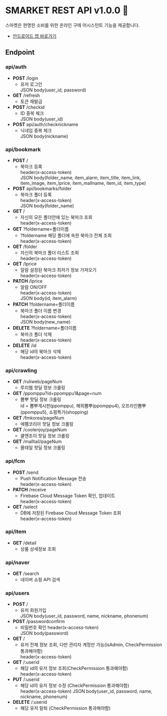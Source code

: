 # SMARKET REST API v1.0.0 :shopping_cart:
스마켓은 현명한 소비를 위한 온라인 구매 어시스턴트 기능을 제공합니다.
* [안드로이드 앱 바로가기](https://github.com/tomato8160/smarket-android)

## Endpoint

### api/auth
* __POST__ /login  
    * 유저 로그인  
JSON body(user_id, password)
* __GET__ /refresh  
    * 토큰 재발급
* __POST__ /checkid  
    * ID 중복 체크  
JSON body(user_id)
* __POST__ api/auth/checknickname  
    * 닉네임 중복 체크  
JSON body(nickname)

### api/bookmark
* __POST__ /  
    * 북마크 등록  
header(x-access-token)  
JSON body(folder_name, item_alarm, item_title, item_link, item_image, item_lprice, item_mallname, item_id, item_type)
* __POST__ api/bookmarks/folder  
    * 북마크 폴더 등록  
header(x-access-token)  
JSON body(folder_name)
* __GET__ /  
    * 자신의 모든 폴더안에 있는 북마크 조회  
header(x-access-token)
* __GET__ ?foldername=폴더이름    
    * ?foldername 해당 폴더에 속한 북마크 전체 조회  
header(x-access-token)
* __GET__ /folder  
    * 자신의 북마크 폴더 리스트 조회  
header(x-access-token)
* __GET__ /lprice  
    * 알람 설정된 북마크 최저가 정보 가져오기  
header(x-access-token)
* __PATCH__ /lprice  
    * 알람 ON/OFF  
header(x-access-token)  
JSON body(id, item_alarm)  
* __PATCH__ ?foldername=폴더이름  
    * 북마크 폴더 이름 변경  
header(x-access-token)  
JSON body(new_name)
* __DELETE__ ?foldername=폴더이름  
    * 북마크 폴더 삭제  
header(x-access-token)
* __DELETE__ /id  
    * 해당 id의 북마크 삭제  
header(x-access-token)

### api/crawling
* __GET__  /ruliweb/pageNum  
    * 루리웹 핫딜 정보 크롤링
* __GET__  /ppomppu?id=ppomppu1&page=num  
    * 뽐뿌 핫딜 정보 크롤링  
id = 뽐뿌게시판(ppomppu), 해외뽐뿌(ppomppu4), 오프라인뽐뿌(ppomppu5), 쇼핑특가(shopping)
* __GET__  /fmkorea/pageNum  
    * 에펨코리아 핫딜 정보 크롤링
* __GET__  /coolenjoy/pageNum  
    * 쿨엔조이 핫딜 정보 크롤링
* __GET__  /malltail/pageNum  
    * 몰테일 핫딜 정보 크롤링

### api/fcm
* __POST__  /send  
    * Push Notification Message 전송  
header(x-access-token)  
* __PATCH__  /receive  
    * Firebase Cloud Message Token 확인, 업데이트  
header(x-access-token)
* __GET__ /select  
    * DB에 저장된 Firebase Cloud Message Token 조회  
header(x-access-token)

### api/item
* __GET__ /detail  
    * 상품 상세정보 조회

### api/naver
* __GET__ /search  
    * 네이버 쇼핑 API 검색


### api/users
* __POST__ /  
  * 유저 회원가입  
JSON body(user_id, password, name, nickname, phonenum)
* __POST__ /passwordconfirm  
    * 비밀번호 확인
    header(x-access-token)  
    JSON body(password)
* __GET__ /  
    * 유저 전체 정보 조회, 다만 관리자 계정만 가능(isAdmin, CheckPermission 통과해야함)   
    header(x-access-token)
* __GET__ /:userid  
    * 해당 id의 유저 정보 조회(CheckPermission 통과해야함)  
    header(x-access-token)
* __PUT__ /:userid  
    * 해당 id의 유저 정보 수정 (CheckPermission 통과해야함)  
    header(x-access-token)
    JSON body(user_id, password, name, nickname, phonenum)
* __DELETE__ /:userid  
    * 해당 유저 탈퇴 (CheckPermission 통과해야함)
 
 
